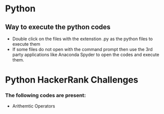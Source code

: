 # Python
## Way to execute the python codes
* Double click on the files with the extenstion .py as the python files to execute them
* If some files do not open with the command prompt then use the 3rd party applications like Anaconda Spyder to open the codes and execute them.

# Python HackerRank Challenges
### The following codes are present:
* Arithemtic Operators 
